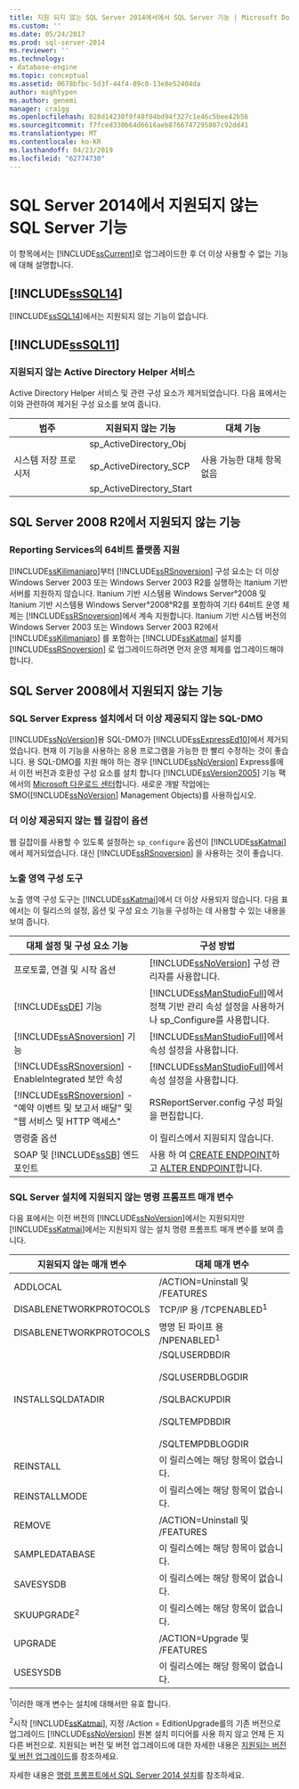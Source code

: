 ```yaml
---
title: 지원 되지 않는 SQL Server 2014에서에서 SQL Server 기능 | Microsoft Docs
ms.custom: ''
ms.date: 05/24/2017
ms.prod: sql-server-2014
ms.reviewer: ''
ms.technology:
- database-engine
ms.topic: conceptual
ms.assetid: 0678bfbc-5d3f-44f4-89c0-13e8e52404da
author: mightypen
ms.author: genemi
manager: craigg
ms.openlocfilehash: 028d14230f0f48f04bd94f327c1e46c5bee42b56
ms.sourcegitcommit: f7fced330b64d6616aeb8766747295807c92dd41
ms.translationtype: MT
ms.contentlocale: ko-KR
ms.lasthandoff: 04/23/2019
ms.locfileid: "62774730"
---
```

# <a name="discontinued-sql-server-features-in-sql-server-2014"></a>SQL Server 2014에서 지원되지 않는 SQL Server 기능
  이 항목에서는 [!INCLUDE[ssCurrent](../includes/sscurrent-md.md)]로 업그레이드한 후 더 이상 사용할 수 없는 기능에 대해 설명합니다.  
  
## <a name="discontinued-features-in-includesssql14includessssql14-mdmd"></a> [!INCLUDE[ssSQL14](../includes/sssql14-md.md)]  
 [!INCLUDE[ssSQL14](../includes/sssql14-md.md)]에서는 지원되지 않는 기능이 없습니다.  
  
## <a name="discontinued-features-in-includesssql11includessssql11-mdmd"></a> [!INCLUDE[ssSQL11](../includes/sssql11-md.md)]  
  
### <a name="discontinued-active-directory-helper-service"></a>지원되지 않는 Active Directory Helper 서비스  
 Active Directory Helper 서비스 및 관련 구성 요소가 제거되었습니다. 다음 표에서는 이와 관련하여 제거된 구성 요소를 보여 줍니다.  
  
|범주|지원되지 않는 기능|대체 기능|  
|--------------|--------------------------|-----------------|  
|시스템 저장 프로시저|sp_ActiveDirectory_Obj<br /><br /> sp_ActiveDirectory_SCP<br /><br /> sp_ActiveDirectory_Start|사용 가능한 대체 항목 없음|  
  
## <a name="discontinued-features-in-sql-server-2008-r2"></a>SQL Server 2008 R2에서 지원되지 않는 기능  
  
### <a name="64-bit-platform-support-in-reporting-services"></a>Reporting Services의 64비트 플랫폼 지원  
 [!INCLUDE[ssKilimanjaro](../includes/sskilimanjaro-md.md)]부터 [!INCLUDE[ssRSnoversion](../includes/ssrsnoversion-md.md)] 구성 요소는 더 이상 Windows Server 2003 또는 Windows Server 2003 R2를 실행하는 Itanium 기반 서버를 지원하지 않습니다. Itanium 기반 시스템용 Windows Server°2008 및 Itanium 기반 시스템용 Windows Server°2008°R2를 포함하여 기타 64비트 운영 체제는 [!INCLUDE[ssRSnoversion](../includes/ssrsnoversion-md.md)]에서 계속 지원합니다. Itanium 기반 시스템 버전의 Windows Server 2003 또는 Windows Server 2003 R2에서 [!INCLUDE[ssKilimanjaro](../includes/sskilimanjaro-md.md)] 를 포함하는 [!INCLUDE[ssKatmai](../includes/sskatmai-md.md)] 설치를 [!INCLUDE[ssRSnoversion](../includes/ssrsnoversion-md.md)] 로 업그레이드하려면 먼저 운영 체제를 업그레이드해야 합니다.  
  
## <a name="discontinued-features-in-sql-server-2008"></a>SQL Server 2008에서 지원되지 않는 기능  
  
### <a name="discontinued-sql-dmo-from-sql-server-express-installation"></a>SQL Server Express 설치에서 더 이상 제공되지 않는 SQL-DMO  
 [!INCLUDE[ssNoVersion](../includes/ssnoversion-md.md)]용 SQL-DMO가 [!INCLUDE[ssExpressEd10](../includes/ssexpressed10-md.md)]에서 제거되었습니다. 현재 이 기능을 사용하는 응용 프로그램을 가능한 한 빨리 수정하는 것이 좋습니다. 용 SQL-DMO를 지원 해야 하는 경우 [!INCLUDE[ssNoVersion](../includes/ssnoversion-md.md)] Express를에서 이전 버전과 호환성 구성 요소를 설치 합니다 [!INCLUDE[ssVersion2005](../includes/ssversion2005-md.md)] 기능 팩에서의 [Microsoft 다운로드 센터](https://go.microsoft.com/fwlink/?LinkID=51230)합니다. 새로운 개발 작업에는 SMO([!INCLUDE[ssNoVersion](../includes/ssnoversion-md.md)] Management Objects)를 사용하십시오.  
  
### <a name="discontinued-option-for-web-assistant"></a>더 이상 제공되지 않는 웹 길잡이 옵션  
 웹 길잡이를 사용할 수 있도록 설정하는 `sp_configure` 옵션이 [!INCLUDE[ssKatmai](../includes/sskatmai-md.md)]에서 제거되었습니다. 대신 [!INCLUDE[ssRSnoversion](../includes/ssrsnoversion-md.md)] 을 사용하는 것이 좋습니다.  
  
### <a name="surface-area-configuration-tool"></a>노출 영역 구성 도구  
 노출 영역 구성 도구는 [!INCLUDE[ssKatmai](../includes/sskatmai-md.md)]에서 더 이상 사용되지 않습니다. 다음 표에서는 이 릴리스의 설정, 옵션 및 구성 요소 기능을 구성하는 데 사용할 수 있는 내용을 보여 줍니다.  
  
|대체 설정 및 구성 요소 기능|구성 방법|  
|-------------------------------------------------|----------------------|  
|프로토콜, 연결 및 시작 옵션|[!INCLUDE[ssNoVersion](../includes/ssnoversion-md.md)] 구성 관리자를 사용합니다.|  
|[!INCLUDE[ssDE](../includes/ssde-md.md)] 기능|[!INCLUDE[ssManStudioFull](../includes/ssmanstudiofull-md.md)]에서 정책 기반 관리 속성 설정을 사용하거나 sp_Configure를 사용합니다.|  
|[!INCLUDE[ssASnoversion](../includes/ssasnoversion-md.md)] 기능|[!INCLUDE[ssManStudioFull](../includes/ssmanstudiofull-md.md)]에서 속성 설정을 사용합니다.|  
|[!INCLUDE[ssRSnoversion](../includes/ssrsnoversion-md.md)] -EnableIntegrated 보안 속성|[!INCLUDE[ssManStudioFull](../includes/ssmanstudiofull-md.md)]에서 속성 설정을 사용합니다.|  
|[!INCLUDE[ssRSnoversion](../includes/ssrsnoversion-md.md)] -"예약 이벤트 및 보고서 배달" 및 "웹 서비스 및 HTTP 액세스"|RSReportServer.config 구성 파일을 편집합니다.|  
|명령줄 옵션|이 릴리스에서 지원되지 않습니다.|  
|SOAP 및 [!INCLUDE[ssSB](../includes/sssb-md.md)] 엔드포인트|사용 하 여 [CREATE ENDPOINT](/sql/t-sql/statements/create-endpoint-transact-sql)하 고 [ALTER ENDPOINT](/sql/t-sql/statements/alter-endpoint-transact-sql)합니다.|  
  
### <a name="discontinued-command-prompt-parameters-for-sql-server-setup"></a>SQL Server 설치에 지원되지 않는 명령 프롬프트 매개 변수  
 다음 표에서는 이전 버전의 [!INCLUDE[ssNoVersion](../includes/ssnoversion-md.md)]에서는 지원되지만 [!INCLUDE[ssKatmai](../includes/sskatmai-md.md)]에서는 지원되지 않는 설치 명령 프롬프트 매개 변수를 보여 줍니다.  
  
|지원되지 않는 매개 변수|대체 매개 변수|  
|----------------------------|---------------------------|  
|ADDLOCAL|/ACTION=Uninstall 및 /FEATURES|  
|DISABLENETWORKPROTOCOLS|TCP/IP 용 /TCPENABLED<sup>1</sup>|  
|DISABLENETWORKPROTOCOLS|명명 된 파이프 용 /NPENABLED<sup>1</sup>|  
|INSTALLSQLDATADIR|/SQLUSERDBDIR<br /><br /> /SQLUSERDBLOGDIR<br /><br /> /SQLBACKUPDIR<br /><br /> /SQLTEMPDBDIR<br /><br /> /SQLTEMPDBLOGDIR|  
|REINSTALL|이 릴리스에는 해당 항목이 없습니다.|  
|REINSTALLMODE|이 릴리스에는 해당 항목이 없습니다.|  
|REMOVE|/ACTION=Uninstall 및 /FEATURES|  
|SAMPLEDATABASE|이 릴리스에는 해당 항목이 없습니다.|  
|SAVESYSDB|이 릴리스에는 해당 항목이 없습니다.|  
|SKUUPGRADE<sup>2</sup>|이 릴리스에는 해당 항목이 없습니다.|  
|UPGRADE|/ACTION=Upgrade 및 /FEATURES|  
|USESYSDB|이 릴리스에는 해당 항목이 없습니다.|  
  
 <sup>1</sup>이러한 매개 변수는 설치에 대해서만 유효 합니다.  
  
 <sup>2</sup>시작 [!INCLUDE[ssKatmai](../includes/sskatmai-md.md)], 지정 /Action = EditionUpgrade를의 기존 버전으로 업그레이드 [!INCLUDE[ssNoVersion](../includes/ssnoversion-md.md)] 원본 설치 미디어를 사용 하지 않고 언제 든 지 다른 버전으로. 지원되는 버전 및 버전 업그레이드에 대한 자세한 내용은 [지원되는 버전 및 버전 업그레이드](../database-engine/install-windows/supported-version-and-edition-upgrades.md)를 참조하세요.  
  
 자세한 내용은 [명령 프롬프트에서 SQL Server 2014 설치](../database-engine/install-windows/install-sql-server-from-the-command-prompt.md)를 참조하세요.  
  
  
